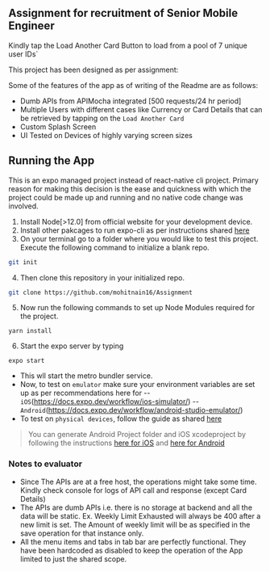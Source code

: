 
## Assignment for recruitment of Senior Mobile Engineer



Kindly tap the Load Another Card Button to load from a pool of 7 unique user IDs`

This project has been designed as per assignment: 

Some of the features of the app as of writing of the Readme are as follows:
- Dumb APIs from APIMocha integrated [500 requests/24 hr period]
- Multiple Users with different cases like Currency or Card Details that can be retrieved by tapping on the `Load Another Card`
- Custom Splash Screen
- UI Tested on Devices of highly varying screen sizes 

## Running the App

This is an expo managed project instead of react-native cli project. Primary reason for making this decision is the ease and quickness with which the project could be made up and running and no native code change was involved.
1. Install Node[>12.0] from official website for your development device.
2. Install other pakcages to run expo-cli as per instructions shared [here](https://docs.expo.dev/get-started/installation/])
3. On your terminal go to a folder where you would like to test this project. Execute the following command to initialize a blank repo.
```sh
git init
```
4. Then clone this repository in your initialized repo.
```sh
git clone https://github.com/mohitnain16/Assignment
```
5. Now run the following commands to set up Node Modules required for the project.
```
yarn install
```
6. Start the expo server by typing
```
expo start
```
- This wll start the metro bundler service. 
- Now, to test on `emulator` make sure your environment variables are set up as per recommendations here for 
-- `iOS`(https://docs.expo.dev/workflow/ios-simulator/) 
-- `Android`(https://docs.expo.dev/workflow/android-studio-emulator/)
- To test on `physical devices`, follow the guide as shared [here](https://docs.expo.dev/get-started/installation/#2-expo-go-app-for-ios-and)


> You can generate Android Project folder and iOS xcodeproject by following the 
> instructions [here for iOS](https://docs.expo.dev/bare/hello-world/#ios-configuration) and [here for Android](https://docs.expo.dev/bare/hello-world/#android-configuration)




### Notes to evaluator
- Since The APIs are at a free host, the operations might take some time. Kindly check console for logs of API call and response (except Card Details)
- The APIs are dumb APIs i.e. there is no storage at backend and all the data will be static. Ex. Weekly Limit Exhausted will always be 400 after a new limit is set. The Amount of weekly limit will be as specified in the save operation for that instance only.
- All the menu items and tabs in tab bar are perfectly functional. They have been hardcoded as disabled to keep the operation of the App limited to just the shared scope.
